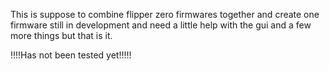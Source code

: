 This is suppose to combine flipper zero firmwares together and create one firmware still in development and need a little help with the gui and a few more things but that is it.

  !!!!Has not been tested yet!!!!!
